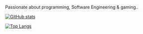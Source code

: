 
Passionate about programming, Software Engineering & gaming..

[![GitHub stats](https://github-readme-stats.vercel.app/api?username=apchavan&theme=monokai&show_icons=true&hide=contribs&count_private=true&bg_color=15,904e95,e96443&title_color=fff&text_color=fff&icon_color=fff)](https://github.com/apchavan/apchavan)

[![Top Langs](https://github-readme-stats.vercel.app/api/top-langs/?username=apchavan&langs_count=18&hide_progress=true)](https://github.com/apchavan/apchavan)



<!--
### Hi there 👋

**apchavan/apchavan** is a ✨ _special_ ✨ repository because its `README.md` (this file) appears on your GitHub profile.

Here are some ideas to get you started:

- 🔭 I’m currently working on ...
- 🌱 I’m currently learning ...
- 👯 I’m looking to collaborate on ...
- 🤔 I’m looking for help with ...
- 💬 Ask me about ...
- 📫 How to reach me: ...
- 😄 Pronouns: ...
- ⚡ Fun fact: ...
-->
